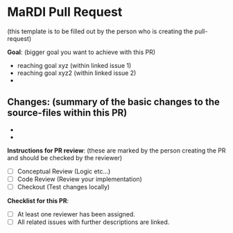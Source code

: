# MaRDI Pull Request
(this template is to be filled out by the person who is creating the pull-request)

**Goal**: 
(bigger goal you want to achieve with this PR)
- reaching goal xyz (within linked issue 1) 
- reaching goal xyz2 (within linked issue 2) 
- 

**Changes**:
(summary of the basic changes to the source-files within this PR)
- 
- 
-  

**Instructions for PR review**:
(these are marked by the person creating the PR and should be checked by the reviewer) 
- [ ] Conceptual Review (Logic etc...) 
- [ ] Code Review (Review your implementation) 
- [ ] Checkout (Test changes locally) 

**Checklist for this PR**: 
- [ ] At least one reviewer has been assigned. 
- [ ] All related issues with further descriptions are linked.
